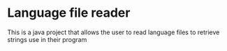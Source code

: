 # Language file reader
This is a java project that allows the user to read language files to retrieve strings use in their program
